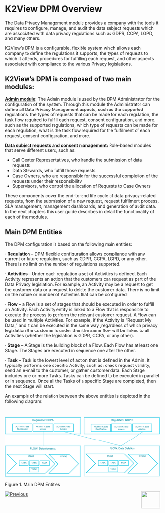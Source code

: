 # K2View DPM Overview

The Data Privacy Management module provides a company with the tools it requires to configure, manage, and audit the data subject requests which are associated with data privacy regulations such as GDPR, CCPA, LGPD, and many others.

K2View’s DPM is a configurable, flexible system which allows each company to define the regulations it supports, the types of requests to which it attends, procedures for fulfilling each request, and other aspects associated with compliance to the various Privacy legislations.

## K2View’s DPM is composed of two main modules: 

<u>**Admin module**</u>: The Admin module is used by the DPM Administrator for the configuration of the system. Through this module the Administrator can define all Data Privacy Management aspects, such as the supported regulations, the types of requests that can be made for each regulation, the task flow required to fulfill each request, consent configuration, and more. such as the supported regulations, which type of requests can be made for each regulation, what is the task flow required for the fulfilment of each request, consent configuration, and more. 

**<u>Data subject requests and consent management:</u>** Role-based modules that serve different users, such as:

- Call Center Representatives, who handle the submission of data requests
- Data Stewards, who fulfill those requests
- Case Owners, who are responsible for the successful completion of the requests under their responsibility
- Supervisors, who control the allocation of Requests to Case Owners

These components cover the end-to-end life cycle of data privacy-related requests, from the submission of a new request, request fulfilment process, SLA management, management dashboards, and generation of audit data. In the next chapters this user guide describes in detail the functionality of each of the modules. 



## Main DPM Entities

The DPM configuration is based on the following main entities: 

·     **Regulation** – DPM flexible configuration allows compliance with any current or future regulation, such as GDPR, CCPA, LGPD, or any other. There is no limit on the number of regulations supported. 

·     **Activities** – Under each regulation a set of Activities is defined. Each Activity represents an action that the customers can request as part of the Data Privacy legislation. For example, an Activity may be a request to get the customer data or a request to delete the customer data. There is no limit on the nature or number of Activities that can be configured 

·     **Flow** – a Flow is a set of stages that should be executed in order to fulfill an Activity. Each Activity entity is linked to a Flow that is responsible to execute the process to perform the relevant customer request. A Flow can be used in multiple Activities. For example, if the Activity is “Request My Data,” and it can be executed in the same way ,regardless of which privacy legislation the customer is under then the same flow will be linked to all Activities (whether the legislation is GDPR, CCPA, or any other).

·     **Stage** – A Stage is the building block of a Flow. Each Flow has at least one Stage. The Stages are executed in sequence one after the other.

·     **Task** – Task is the lowest level of action that is defined in the Admin. It typically performs one specific Activity, such as: check request validity, send an e-mail to the customer, or gather customer data. Each Stage includes one or more Tasks. Tasks can be defined to be executed in parallel or in sequence. Once all the Tasks of a specific Stage are completed, then the next Stage will start.

An example of the relation between the above entities is depicted in the following diagram: 

​                           

![](images/Main_DPM_Entities.png)

Figure 1. Main DPM Entities



[![Previous](/articles/images/Previous.png)](/articles/00_DPM_User_Guide/02_DPM_Glossary.md)[<img align="right" width="60" height="54" src="/articles/images/Next.png">](/articles/00_DPM_User_Guide/04_0_Admin_Module.md)
